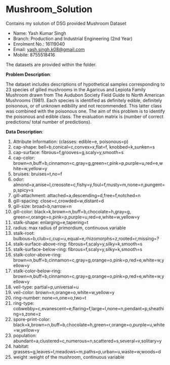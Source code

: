 # Mushroom_Solution
Contains my solution of DSG provided Mushroom Dataset

* Name:            Yash Kumar Singh
* Branch:          Production and Industrial Engineering (2nd Year)
* Enrolment No.:   16119040
* Email:           yash.singh.k08@gmail.com
* Mobile:          8755518416

The datasets are provided within the folder.

**Problem Description**:

The dataset includes descriptions of hypothetical samples corresponding to 23 species of gilled mushrooms in the Agaricus and Lepiota Family Mushroom drawn from The Audubon Society Field Guide to North American Mushrooms (1981). Each species is identified as definitely edible, definitely poisonous, or of unknown edibility and not recommended. This latter class was combined with the poisonous one. The aim of this problem is to identify the poisonous and edible class. 
The evaluation matrix is (number of correct predictions/ total number of predictions).

**Data Description**:

1. Attribute Information: (classes: edible=e, poisonous=p)
2. cap-shape: bell=b,conical=c,convex=x,flat=f, knobbed=k,sunken=s
3. cap-surface: fibrous=f,grooves=g,scaly=y,smooth=s
4. cap-color: brown=n,buff=b,cinnamon=c,gray=g,green=r,pink=p,purple=u,red=e,white=w,yellow=y
5. bruises: bruises=t,no=f
5. odor: almond=a,anise=l,creosote=c,fishy=y,foul=f,musty=m,none=n,pungent=p,spicy=s
6. gill-attachment: attached=a,descending=d,free=f,notched=n
7. gill-spacing: close=c,crowded=w,distant=d
8. gill-size: broad=b,narrow=n
9. gill-color: black=k,brown=n,buff=b,chocolate=h,gray=g, green=r,orange=o,pink=p,purple=u,red=e,white=w,yellow=y
10. stalk-shape: enlarging=e,tapering=t
11. radius: max radius of primordium, continuous variable
12. stalk-root: bulbous=b,club=c,cup=u,equal=e,rhizomorphs=z,rooted=r,missing=?
13. stalk-surface-above-ring: fibrous=f,scaly=y,silky=k,smooth=s
14. stalk-surface-below-ring: fibrous=f,scaly=y,silky=k,smooth=s
15. stalk-color-above-ring: brown=n,buff=b,cinnamon=c,gray=g,orange=o,pink=p,red=e,white=w,yellow=y
16. stalk-color-below-ring: brown=n,buff=b,cinnamon=c,gray=g,orange=o,pink=p,red=e,white=w,yellow=y
17. veil-type: partial=p,universal=u
18. veil-color: brown=n,orange=o,white=w,yellow=y
19. ring-number: none=n,one=o,two=t
20. ring-type: cobwebby=c,evanescent=e,flaring=f,large=l,none=n,pendant=p,sheathing=s,zone=z
21. spore-print-color: black=k,brown=n,buff=b,chocolate=h,green=r,orange=o,purple=u,white=w,yellow=y
22. population: abundant=a,clustered=c,numerous=n,scattered=s,several=v,solitary=y
23. habitat: grasses=g,leaves=l,meadows=m,paths=p,urban=u,waste=w,woods=d
24. weight :weight of the mushroom, continuous variable
